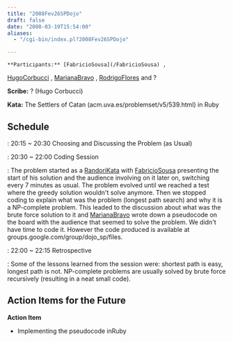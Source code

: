 ```yaml
---
title: "2008Fev26SPDojo"
draft: false
date: "2008-03-19T15:54:00"
aliases:
  - "/cgi-bin/index.pl?2008Fev26SPDojo"

---
```

    **Participants:** [FabricioSousa](/FabricioSousa) ,
[HugoCorbucci](/people/HugoCorbucci) , [MarianaBravo](/MarianaBravo) ,
[RodrigoFlores](/people/RodrigoFlores) and ?

**Scribe:** ? (Hugo Corbucci)

**Kata:** The Settlers of Catan (acm.uva.es/problemset/v5/539.html) in
Ruby

Schedule
--------

 
:   20:15 \~ 20:30 Choosing and Discussing the Problem (as Usual)

 
:   20:30 \~ 22:00 Coding Session

 
:   The problem started as a [RandoriKata](/RandoriKata) with
    [FabricioSousa](/FabricioSousa) presenting the start of his solution
    and the audience involving on it later on, switching every 7 minutes
    as usual. The problem evolved until we reached a test where the
    greedy solution wouldn't solve anymore. Then we stopped coding to
    explain what was the problem (longest path search) and why it is a
    NP-complete problem. This leaded to the discussion about what was
    the brute force solution to it and [MarianaBravo](/MarianaBravo)
    wrote down a pseudocode on the board with the audience that seemed
    to solve the problem. We didn't have time to code it. However the
    code produced is available
    at groups.google.com/group/dojo\_sp/files.

 
:   22:00 \~ 22:15 Retrospective

 
:   Some of the lessons learned from the session were: shortest path is
    easy, longest path is not. NP-complete problems are usually solved
    by brute force recursively (resulting in a neat small code).

Action Items for the Future
---------------------------

**Action Item**

-   Implementing the pseudocode inRuby

